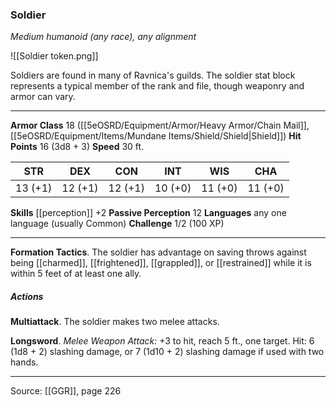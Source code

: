 ### Soldier
_Medium humanoid (any race), any alignment_

![[Soldier token.png]]

Soldiers are found in many of Ravnica's guilds. The soldier stat block represents a typical member of the rank and file, though weaponry and armor can vary.

---

**Armor Class** 18 ([[5eOSRD/Equipment/Armor/Heavy Armor/Chain Mail]], [[5eOSRD/Equipment/Items/Mundane Items/Shield/Shield|Shield]])
**Hit Points** 16 (3d8 + 3)
**Speed** 30 ft.

| STR     | DEX     | CON     | INT     | WIS     | CHA     |
|---------|---------|---------|---------|---------|---------|
| 13 (+1) | 12 (+1) | 12 (+1) | 10 (+0) | 11 (+0) | 11 (+0) |

**Skills** [[perception]] +2
**Passive Perception** 12
**Languages** any one language (usually Common)
**Challenge** 1/2 (100 XP)

---

**Formation Tactics**. The soldier has advantage on saving throws against being [[charmed]], [[frightened]], [[grappled]], or [[restrained]] while it is within 5 feet of at least one ally.

##### Actions
**Multiattack**. The soldier makes two melee attacks.

**Longsword**. _Melee Weapon Attack:_ +3 to hit, reach 5 ft., one target. Hit: 6 (1d8 + 2) slashing damage, or 7 (1d10 + 2) slashing damage if used with two hands.

---

Source: [[GGR]], page 226